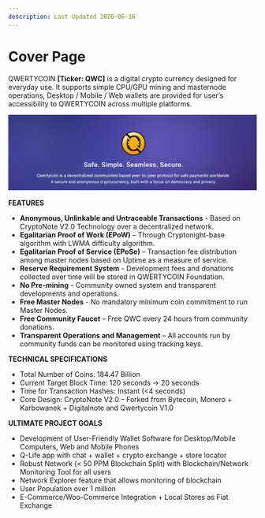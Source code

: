 ```yaml
---
description: Last Updated 2020-06-16
---
```


# Cover Page

QWERTYCOIN **\[Ticker: QWC\]** is a digital crypto currency designed for everyday use. It supports simple CPU/GPU mining and masternode operations, Desktop / Mobile / Web wallets are provided for user’s accessibility to QWERTYCOIN across multiple platforms.

![](.gitbook/assets/top.png)

**FEATURES**

* **Anonymous, Unlinkable and Untraceable Transactions** - Based on CryptoNote V2.0 Technology over a decentralized network.
* **Egalitarian Proof of Work \(EPoW\)** – Through Cryptonight-base algorithm with LWMA difficulty algorithm.
* **Egalitarian Proof of Service \(EPoSe\)** – Transaction fee distribution among master nodes based on Uptime as a measure of service.
* **Reserve Requirement System** - Development fees and donations collected over time will be stored in QWERTYCOIN Foundation.
* **No Pre-mining** - Community owned system and transparent developments and operations.
* **Free Master Nodes** - No mandatory minimum coin commitment to run Master Nodes.
* **Free Community Faucet** – Free QWC every 24 hours from community donations.
* **Transparent Operations and Management** – All accounts run by community funds can be monitored using tracking keys.

**TECHNICAL SPECIFICATIONS**

* Total Number of Coins: 184.47 Billion
* Current Target Block Time: 120 seconds -&gt; 20 seconds
* Time for Transaction Hashes: Instant \(&lt;4 seconds\)
* Core Design: CryptoNote V2.0 – Forked from Bytecoin, Monero + Karbowanek + Digitalnote and Qwertycoin V1.0

**ULTIMATE PROJECT GOALS**

* Development of User-Friendly Wallet Software for Desktop/Mobile Computers, Web and Mobile Phones
* Q-Life app with chat + wallet + crypto exchange + store locator
* Robust Network \(&lt; 50 PPM Blockchain Split\) with Blockchain/Network Monitoring Tool for all users
* Network Explorer feature that allows monitoring of blockchain
* User Population over 1 million
* E-Commerce/Woo-Commerce Integration + Local Stores as Fiat Exchange

